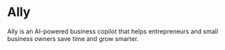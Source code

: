 # Ally
Ally is an AI-powered business copilot that helps entrepreneurs and small business owners save time and grow smarter.
